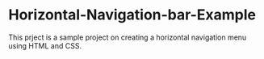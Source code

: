 # Horizontal-Navigation-bar-Example

This prject is a sample project on creating a horizontal navigation menu using HTML and CSS.
